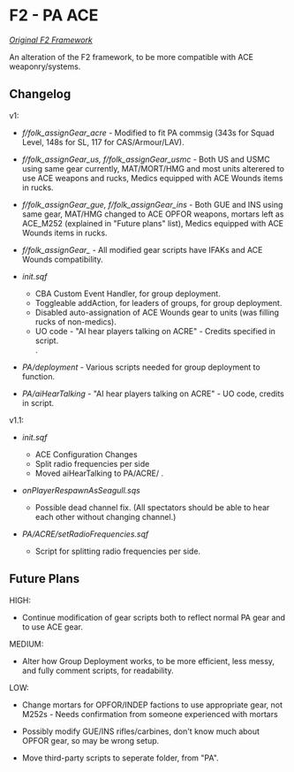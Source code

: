 F2 - PA ACE
================================

*[Original F2 Framework](http://github.github.com/github-flavored-markdown/sample_content.html)*

An alteration of the F2 framework, to be more compatible with ACE weaponry/systems. 

Changelog
-------------------------

v1:
* *f/folk_assignGear_acre* - Modified to fit PA commsig (343s for Squad Level, 148s for SL, 117 for CAS/Armour/LAV).

* *f/folk_assignGear_us, 
f/folk_assignGear_usmc* - Both US and USMC using same gear currently, MAT/MORT/HMG and most units alterered to use ACE weapons and rucks, Medics equipped with ACE Wounds items in rucks.

* *f/folk_assignGear_gue, 
f/folk_assignGear_ins* - Both GUE and INS using same gear, MAT/HMG changed to ACE OPFOR weapons, mortars left as ACE_M252 (explained in "Future plans" list), Medics equipped with ACE Wounds items in rucks.

* *f/folk_assignGear_* - All modified gear scripts have IFAKs and ACE Wounds compatibility. 

* *init.sqf*
  * CBA Custom Event Handler, for group deployment.
  * Toggleable addAction, for leaders of groups, for group deployment. 
  * Disabled auto-assignation of ACE Wounds gear to units (was filling rucks of non-medics).
  * UO code - "AI hear players talking on ACRE" - Credits specified in script.  
  .


* *PA/deployment*           - Various scripts needed for group deployment to function.

* *PA/aiHearTalking*        - "AI hear players talking on ACRE" - UO code, credits in script.

v1.1:

* *init.sqf*
  * ACE Configuration Changes
  * Split radio frequencies per side
  * Moved aiHearTalking to PA/ACRE/
  .


* *onPlayerRespawnAsSeagull.sqs*  
  * Possible dead channel fix. (All spectators should be able to hear each other without changing channel.)

* *PA/ACRE/setRadioFrequencies.sqf*
  * Script for splitting radio frequencies per side.

Future Plans
-------------------------

HIGH:

* Continue modification of gear scripts both to reflect normal PA gear and to use ACE gear.

MEDIUM:

* Alter how Group Deployment works, to be more efficient, less messy, and fully comment scripts, for readability.

LOW:

* Change mortars for OPFOR/INDEP factions to use appropriate gear, not M252s - Needs confirmation from someone experienced with mortars

* Possibly modify GUE/INS rifles/carbines, don't know much about OPFOR gear, so may be wrong setup.

* Move third-party scripts to seperate folder, from "PA".
